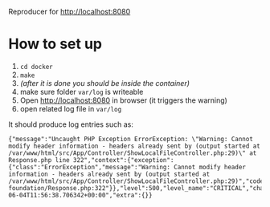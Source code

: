 Reproducer for [http://localhost:8080](https://github.com/symfony/symfony/issues/59205)

# How to set up

1. `cd docker`
2. `make`
3. *(after it is done you should be inside the container)*
4. make sure folder `var/log` is writeable
4. Open [http://localhost:8080](http://localhost:8080) in browser (it triggers the warning)
5. open related log file in `var/log`

It should produce log entries such as:

```
{"message":"Uncaught PHP Exception ErrorException: \"Warning: Cannot modify header information - headers already sent by (output started at /var/www/html/src/App/Controller/ShowLocalFileController.php:29)\" at Response.php line 322","context":{"exception":{"class":"ErrorException","message":"Warning: Cannot modify header information - headers already sent by (output started at /var/www/html/src/App/Controller/ShowLocalFileController.php:29)","code":0,"file":"/var/www/html/vendor/symfony/http-foundation/Response.php:322"}},"level":500,"level_name":"CRITICAL","channel":"request","datetime":"2025-06-04T11:56:38.706342+00:00","extra":{}}
```
